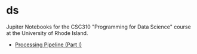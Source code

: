 # ds

Jupiter Notebooks for the CSC310 "Programming for Data Science" course at the University of Rhode Island.

* [Processing Pipeline (Part I)](http://nbviewer.jupyter.org/github/lutzhamel/ds/blob/master/05-processing-pipeline.ipynb)

